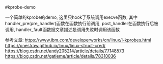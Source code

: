 <!--
 * @Date: 2020-02-04 22:05:54
 * @LastEditors  : u2400
 * @LastEditTime : 2020-02-05 03:48:05
 -->

#kprobe-demo

一个简单的kprobe的demo, 这里只hook了系统调用execve函数, 其中handler_pre(pre_handler)函数在函数执行前调用, post_handler在函数执行后被调用, handler_fault函数据文章描述是调用失败时调用该函数

参考文章:
https://www.ibm.com/developerworks/cn/linux/l-kprobes.html
https://onestraw.github.io/linux/linux-struct-cred/
https://blog.csdn.net/andy205214/article/details/77148573
https://blog.csdn.net/gatieme/article/details/78310036
